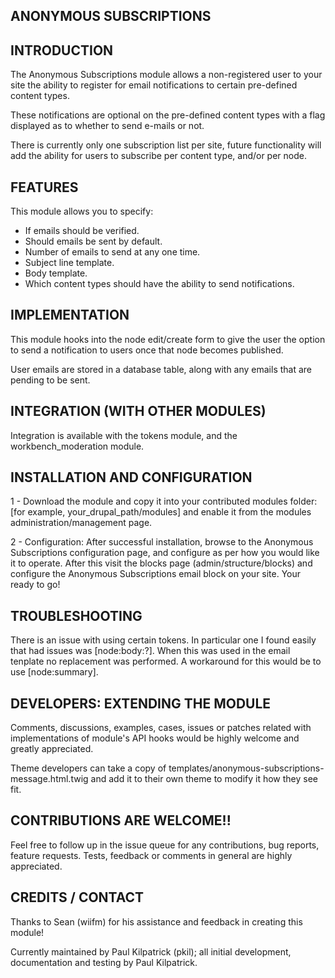 ANONYMOUS SUBSCRIPTIONS
----------------


INTRODUCTION
------------

The Anonymous Subscriptions module allows a non-registered user to your site
the ability to register for email notifications to certain pre-defined content types.

These notifications are optional on the pre-defined content types with a flag 
displayed as to whether to send e-mails or not.

There is currently only one subscription list per site, future functionality will add 
the ability for users to subscribe per content type, and/or per node.


FEATURES
--------

This module allows you to specify:
 * If emails should be verified.
 * Should emails be sent by default.
 * Number of emails to send at any one time.
 * Subject line template.
 * Body template.
 * Which content types should have the ability to send notifications.


IMPLEMENTATION
--------------

This module hooks into the node edit/create form to give the user the option
to send a notification to users once that node becomes published.

User emails are stored in a database table, along with any emails that are
pending to be sent.


INTEGRATION (WITH OTHER MODULES)
--------------------------------

Integration is available with the tokens module, and the workbench_moderation
module.


INSTALLATION AND CONFIGURATION
------------------------------

1 - Download the module and copy it into your contributed modules folder:
[for example, your_drupal_path/modules] and enable it
from the modules administration/management page.

2 - Configuration:
After successful installation, browse to the Anonymous Subscriptions configuration
page, and configure as per how you would like it to operate.
After this visit the blocks page (admin/structure/blocks) and configure the
Anonymous Subscriptions email block on your site. Your ready to go!


TROUBLESHOOTING
------------------------------------

There is an issue with using certain tokens. In particular one I found easily
that had issues was [node:body:?].  When this was used in the email tenplate
no replacement was performed. A workaround for this would be to use
[node:summary].


DEVELOPERS: EXTENDING THE MODULE
--------------------------------

Comments, discussions, examples, cases, issues or patches related with
implementations of module's API hooks would be highly welcome and greatly
appreciated.

Theme developers can take a copy of templates/anonymous-subscriptions-message.html.twig 
and add it to their own theme to modify it how they see fit.

CONTRIBUTIONS ARE WELCOME!!
---------------------------

Feel free to follow up in the issue queue for any contributions, bug
reports, feature requests.
Tests, feedback or comments in general are highly appreciated.


CREDITS / CONTACT
-----------------

Thanks to Sean (wiifm) for his assistance and feedback in creating this module!

Currently maintained by Paul Kilpatrick (pkil); all initial development,
documentation and testing by Paul Kilpatrick.

